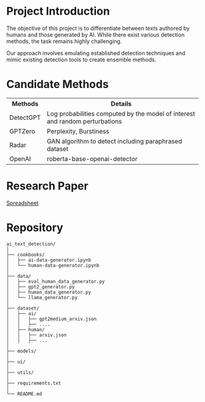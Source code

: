 # Project Introduction

The objective of this project is to differentiate between texts authored by humans and those generated by AI. While there exist various detection methods, the task remains highly challenging.

Our approach involves emulating established detection techniques and mimic existing detection tools to create ensemble methods.


# Candidate Methods
<table>
<tr>
    <th>Methods</th>
    <th>Details</th>
</tr>
<tr>
    <td>DetectGPT</td>
    <td>Log probabilities computed by the model of interest and random perturbations</td>
</tr>
<tr>
    <td>GPTZero</td>
    <td>Perplexity, Burstiness</td>
</tr>
<tr>
    <td>Radar</td>
    <td>GAN algorithm to detect including paraphrased dataset</td>
</tr>
<tr>
    <td>OpenAI</td>
    <td>roberta-base-openai-detector</td>
</tr>
</table>

# Research Paper
[Spreadsheet](https://docs.google.com/spreadsheets/d/1lFU7ljZu4m8LMPaVuqk2uVccyoFEpshIeAnX6SuXI_Y/edit#gid=0)


# Repository
```
ai_text_detection/
│
├── cookbooks/
│   ├── ai-data-generator.ipynb
│   └── human-data-generator.ipynb
│
├── data/
│   ├── eval_human_data_generator.py
│   ├── gpt2_generator.py
│   ├── human_data_generator.py
│   └── llama_generator.py
│
├── dataset/
│   ├── ai/
│   │   ├── gpt2medium_arxiv.json
│   │   ├── ....
│   ├── human/
│   │   ├── arxiv.json
│   │   ├── ...
│
├── models/
│
├── ui/
│
├── utils/
│
├── requirements.txt
│
└── README.md
```